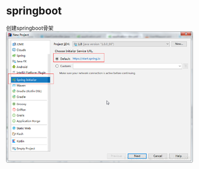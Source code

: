 # springboot
创建springboot骨架
![image](https://github.com/shanhunguao/springboot/blob/master/image/20180926174038560.png)

